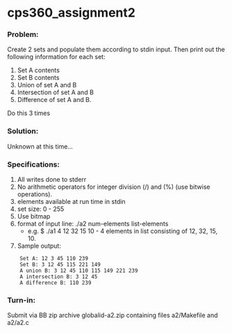 # cps360_assignment2

### Problem:
Create 2 sets and populate them according to stdin input. Then print out
the following information for each set:
  1. Set A contents
  2. Set B contents
  3. Union of set A and B
  4. Intersection of set A and B
  5. Difference of set A and B.

Do this 3 times

### Solution:
Unknown at this time...

### Specifications:
1. All writes done to stderr
2. No arithmetic operators for integer division (/) and (%)
(use bitwise operations).
2. elements available at run time in stdin
3. set size: 0 - 255
4. Use bitmap
5. format of input line: ./a2 num-elements list-elements
    * e.g.
      $ ./a1 4 12 32 15 10
          - 4 elements in list consisting of 12, 32, 15, 10.
6. Sample output:
```
    Set A: 12 3 45 110 239
    Set B: 3 12 45 115 221 149
    A union B: 3 12 45 110 115 149 221 239
    A intersection B: 3 12 45
    A difference B: 110 239
```

### Turn-in:
Submit via BB zip archive globalid-a2.zip containing files
a2/Makefile and a2/a2.c
